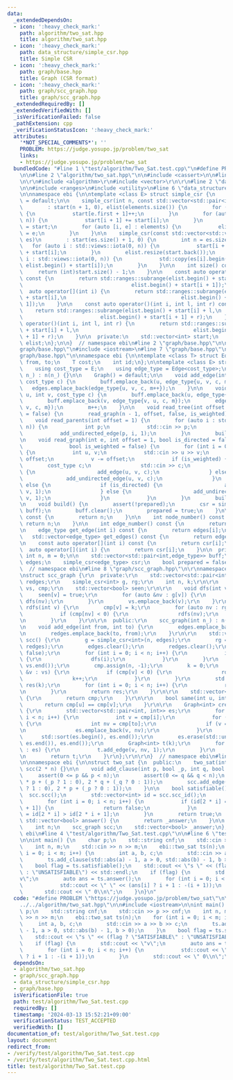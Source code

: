 ```yaml
---
data:
  _extendedDependsOn:
  - icon: ':heavy_check_mark:'
    path: algorithm/two_sat.hpp
    title: algorithm/two_sat.hpp
  - icon: ':heavy_check_mark:'
    path: data_structure/simple_csr.hpp
    title: Simple CSR
  - icon: ':heavy_check_mark:'
    path: graph/base.hpp
    title: Graph (CSR format)
  - icon: ':heavy_check_mark:'
    path: graph/scc_graph.hpp
    title: graph/scc_graph.hpp
  _extendedRequiredBy: []
  _extendedVerifiedWith: []
  _isVerificationFailed: false
  _pathExtension: cpp
  _verificationStatusIcon: ':heavy_check_mark:'
  attributes:
    '*NOT_SPECIAL_COMMENTS*': ''
    PROBLEM: https://judge.yosupo.jp/problem/two_sat
    links:
    - https://judge.yosupo.jp/problem/two_sat
  bundledCode: "#line 1 \"test/algorithm/Two_Sat.test.cpp\"\n#define PROBLEM \"https://judge.yosupo.jp/problem/two_sat\"\
    \n\n#line 2 \"algorithm/two_sat.hpp\"\n\n#include <cassert>\n\n#line 2 \"graph/scc_graph.hpp\"\
    \n\r\n#include <algorithm>\r\n#include <vector>\r\n\r\n#line 2 \"data_structure/simple_csr.hpp\"\
    \n\n#include <ranges>\n#include <utility>\n#line 6 \"data_structure/simple_csr.hpp\"\
    \n\nnamespace ebi {\n\ntemplate <class E> struct simple_csr {\n    simple_csr()\
    \ = default;\n\n    simple_csr(int n, const std::vector<std::pair<int, E>>& elements)\n\
    \        : start(n + 1, 0), elist(elements.size()) {\n        for (auto e : elements)\
    \ {\n            start[e.first + 1]++;\n        }\n        for (auto i : std::views::iota(0,\
    \ n)) {\n            start[i + 1] += start[i];\n        }\n        auto counter\
    \ = start;\n        for (auto [i, e] : elements) {\n            elist[counter[i]++]\
    \ = e;\n        }\n    }\n\n    simple_csr(const std::vector<std::vector<E>>&\
    \ es)\n        : start(es.size() + 1, 0) {\n        int n = es.size();\n     \
    \   for (auto i : std::views::iota(0, n)) {\n            start[i + 1] = (int)es[i].size()\
    \ + start[i];\n        }\n        elist.resize(start.back());\n        for (auto\
    \ i : std::views::iota(0, n)) {\n            std::copy(es[i].begin(), es[i].end(),\
    \ elist.begin() + start[i]);\n        }\n    }\n\n    int size() const {\n   \
    \     return (int)start.size() - 1;\n    }\n\n    const auto operator[](int i)\
    \ const {\n        return std::ranges::subrange(elist.begin() + start[i],\n  \
    \                                   elist.begin() + start[i + 1]);\n    }\n  \
    \  auto operator[](int i) {\n        return std::ranges::subrange(elist.begin()\
    \ + start[i],\n                                     elist.begin() + start[i +\
    \ 1]);\n    }\n\n    const auto operator()(int i, int l, int r) const {\n    \
    \    return std::ranges::subrange(elist.begin() + start[i] + l,\n            \
    \                         elist.begin() + start[i + 1] + r);\n    }\n    auto\
    \ operator()(int i, int l, int r) {\n        return std::ranges::subrange(elist.begin()\
    \ + start[i] + l,\n                                     elist.begin() + start[i\
    \ + 1] + r);\n    }\n\n  private:\n    std::vector<int> start;\n    std::vector<E>\
    \ elist;\n};\n\n}  // namespace ebi\n#line 2 \"graph/base.hpp\"\n\n#line 4 \"\
    graph/base.hpp\"\n#include <iostream>\n#line 7 \"graph/base.hpp\"\n\n#line 9 \"\
    graph/base.hpp\"\n\nnamespace ebi {\n\ntemplate <class T> struct Edge {\n    int\
    \ from, to;\n    T cost;\n    int id;\n};\n\ntemplate <class E> struct Graph {\n\
    \    using cost_type = E;\n    using edge_type = Edge<cost_type>;\n\n    Graph(int\
    \ n_) : n(n_) {}\n\n    Graph() = default;\n\n    void add_edge(int u, int v,\
    \ cost_type c) {\n        buff.emplace_back(u, edge_type{u, v, c, m});\n     \
    \   edges.emplace_back(edge_type{u, v, c, m++});\n    }\n\n    void add_undirected_edge(int\
    \ u, int v, cost_type c) {\n        buff.emplace_back(u, edge_type{u, v, c, m});\n\
    \        buff.emplace_back(v, edge_type{v, u, c, m});\n        edges.emplace_back(edge_type{u,\
    \ v, c, m});\n        m++;\n    }\n\n    void read_tree(int offset = 1, bool is_weighted\
    \ = false) {\n        read_graph(n - 1, offset, false, is_weighted);\n    }\n\n\
    \    void read_parents(int offset = 1) {\n        for (auto i : std::views::iota(1,\
    \ n)) {\n            int p;\n            std::cin >> p;\n            p -= offset;\n\
    \            add_undirected_edge(p, i, 1);\n        }\n        build();\n    }\n\
    \n    void read_graph(int e, int offset = 1, bool is_directed = false,\n     \
    \               bool is_weighted = false) {\n        for (int i = 0; i < e; i++)\
    \ {\n            int u, v;\n            std::cin >> u >> v;\n            u -=\
    \ offset;\n            v -= offset;\n            if (is_weighted) {\n        \
    \        cost_type c;\n                std::cin >> c;\n                if (is_directed)\
    \ {\n                    add_edge(u, v, c);\n                } else {\n      \
    \              add_undirected_edge(u, v, c);\n                }\n            }\
    \ else {\n                if (is_directed) {\n                    add_edge(u,\
    \ v, 1);\n                } else {\n                    add_undirected_edge(u,\
    \ v, 1);\n                }\n            }\n        }\n        build();\n    }\n\
    \n    void build() {\n        assert(!prepared);\n        csr = simple_csr<edge_type>(n,\
    \ buff);\n        buff.clear();\n        prepared = true;\n    }\n\n    int size()\
    \ const {\n        return n;\n    }\n\n    int node_number() const {\n       \
    \ return n;\n    }\n\n    int edge_number() const {\n        return m;\n    }\n\
    \n    edge_type get_edge(int i) const {\n        return edges[i];\n    }\n\n \
    \   std::vector<edge_type> get_edges() const {\n        return edges;\n    }\n\
    \n    const auto operator[](int i) const {\n        return csr[i];\n    }\n  \
    \  auto operator[](int i) {\n        return csr[i];\n    }\n\n  private:\n   \
    \ int n, m = 0;\n\n    std::vector<std::pair<int,edge_type>> buff;\n\n    std::vector<edge_type>\
    \ edges;\n    simple_csr<edge_type> csr;\n    bool prepared = false;\n};\n\n}\
    \  // namespace ebi\n#line 8 \"graph/scc_graph.hpp\"\n\r\nnamespace ebi {\r\n\r\
    \nstruct scc_graph {\r\n  private:\r\n    std::vector<std::pair<int, int>> edges,\
    \ redges;\r\n    simple_csr<int> g, rg;\r\n    int n, k;\r\n\r\n    std::vector<int>\
    \ vs, cmp;\r\n    std::vector<bool> seen;\r\n\r\n    void dfs(int v) {\r\n   \
    \     seen[v] = true;\r\n        for (auto &nv : g[v]) {\r\n            if (!seen[nv])\
    \ dfs(nv);\r\n        }\r\n        vs.emplace_back(v);\r\n    }\r\n\r\n    void\
    \ rdfs(int v) {\r\n        cmp[v] = k;\r\n        for (auto nv : rg[v]) {\r\n\
    \            if (cmp[nv] < 0) {\r\n                rdfs(nv);\r\n            }\r\
    \n        }\r\n    }\r\n\r\n  public:\r\n    scc_graph(int n_) : n(n_) {}\r\n\r\
    \n    void add_edge(int from, int to) {\r\n        edges.emplace_back(from, to);\r\
    \n        redges.emplace_back(to, from);\r\n    }\r\n\r\n    std::vector<std::vector<int>>\
    \ scc() {\r\n        g = simple_csr<int>(n, edges);\r\n        rg = simple_csr<int>(n,\
    \ redges);\r\n        edges.clear();\r\n        redges.clear();\r\n        seen.assign(n,\
    \ false);\r\n        for (int i = 0; i < n; i++) {\r\n            if (!seen[i])\
    \ {\r\n                dfs(i);\r\n            }\r\n        }\r\n        std::reverse(vs.begin(),\
    \ vs.end());\r\n        cmp.assign(n, -1);\r\n        k = 0;\r\n        for (auto\
    \ &v : vs) {\r\n            if (cmp[v] < 0) {\r\n                rdfs(v);\r\n\
    \                k++;\r\n            }\r\n        }\r\n        std::vector<std::vector<int>>\
    \ res(k);\r\n        for (int i = 0; i < n; i++) {\r\n            res[cmp[i]].emplace_back(i);\r\
    \n        }\r\n        return res;\r\n    }\r\n\r\n    std::vector<int> scc_id()\
    \ {\r\n        return cmp;\r\n    }\r\n\r\n    bool same(int u, int v) {\r\n \
    \       return cmp[u] == cmp[v];\r\n    }\r\n\r\n    Graph<int> create_graph()\
    \ {\r\n        std::vector<std::pair<int, int>> es;\r\n        for (int i = 0;\
    \ i < n; i++) {\r\n            int v = cmp[i];\r\n            for (auto to : g[i])\
    \ {\r\n                int nv = cmp[to];\r\n                if (v == nv) continue;\r\
    \n                es.emplace_back(v, nv);\r\n            }\r\n        }\r\n  \
    \      std::sort(es.begin(), es.end());\r\n        es.erase(std::unique(es.begin(),\
    \ es.end()), es.end());\r\n        Graph<int> t(k);\r\n        for (auto [v, nv]\
    \ : es) {\r\n            t.add_edge(v, nv, 1);\r\n        }\r\n        t.build();\r\
    \n        return t;\r\n    }\r\n};\r\n\r\n}  // namespace ebi\n#line 6 \"algorithm/two_sat.hpp\"\
    \n\nnamespace ebi {\n\nstruct two_sat {\n  public:\n    two_sat(int _n) : n(_n),\
    \ scc(2 * n) {}\n\n    void add_clause(int p, bool _p, int q, bool _q) {\n   \
    \     assert(0 <= p && p < n);\n        assert(0 <= q && q < n);\n        scc.add_edge(2\
    \ * p + (_p ? 1 : 0), 2 * q + (_q ? 0 : 1));\n        scc.add_edge(2 * q + (_q\
    \ ? 1 : 0), 2 * p + (_p ? 0 : 1));\n    }\n\n    bool satisfiable() {\n      \
    \  scc.scc();\n        std::vector<int> id = scc.scc_id();\n        _answer.resize(n);\n\
    \        for (int i = 0; i < n; i++) {\n            if (id[2 * i] == id[2 * i\
    \ + 1]) {\n                return false;\n            }\n            _answer[i]\
    \ = id[2 * i] > id[2 * i + 1];\n        }\n        return true;\n    }\n\n   \
    \ std::vector<bool> answer() {\n        return _answer;\n    }\n\n  private:\n\
    \    int n;\n    scc_graph scc;\n    std::vector<bool> _answer;\n};\n\n}  // namespace\
    \ ebi\n#line 4 \"test/algorithm/Two_Sat.test.cpp\"\n\n#line 6 \"test/algorithm/Two_Sat.test.cpp\"\
    \n\nint main() {\n    char p;\n    std::string cnf;\n    std::cin >> p >> cnf;\n\
    \    int n, m;\n    std::cin >> n >> m;\n    ebi::two_sat ts(n);\n    for (int\
    \ i = 0; i < m; i++) {\n        int a, b, c;\n        std::cin >> a >> b >> c;\n\
    \        ts.add_clause(std::abs(a) - 1, a > 0, std::abs(b) - 1, b > 0);\n    }\n\
    \    bool flag = ts.satisfiable();\n    std::cout << \"s \" << (flag ? \"SATISFIABLE\"\
    \ : \"UNSATISFIABLE\") << std::endl;\n    if (flag) {\n        std::cout << \"\
    v\";\n        auto ans = ts.answer();\n        for (int i = 0; i < n; i++) {\n\
    \            std::cout << \" \" << (ans[i] ? i + 1 : -(i + 1));\n        }\n \
    \       std::cout << \" 0\\n\";\n    }\n}\n"
  code: "#define PROBLEM \"https://judge.yosupo.jp/problem/two_sat\"\n\n#include \"\
    ../../algorithm/two_sat.hpp\"\n\n#include <iostream>\n\nint main() {\n    char\
    \ p;\n    std::string cnf;\n    std::cin >> p >> cnf;\n    int n, m;\n    std::cin\
    \ >> n >> m;\n    ebi::two_sat ts(n);\n    for (int i = 0; i < m; i++) {\n   \
    \     int a, b, c;\n        std::cin >> a >> b >> c;\n        ts.add_clause(std::abs(a)\
    \ - 1, a > 0, std::abs(b) - 1, b > 0);\n    }\n    bool flag = ts.satisfiable();\n\
    \    std::cout << \"s \" << (flag ? \"SATISFIABLE\" : \"UNSATISFIABLE\") << std::endl;\n\
    \    if (flag) {\n        std::cout << \"v\";\n        auto ans = ts.answer();\n\
    \        for (int i = 0; i < n; i++) {\n            std::cout << \" \" << (ans[i]\
    \ ? i + 1 : -(i + 1));\n        }\n        std::cout << \" 0\\n\";\n    }\n}"
  dependsOn:
  - algorithm/two_sat.hpp
  - graph/scc_graph.hpp
  - data_structure/simple_csr.hpp
  - graph/base.hpp
  isVerificationFile: true
  path: test/algorithm/Two_Sat.test.cpp
  requiredBy: []
  timestamp: '2024-03-13 15:52:21+09:00'
  verificationStatus: TEST_ACCEPTED
  verifiedWith: []
documentation_of: test/algorithm/Two_Sat.test.cpp
layout: document
redirect_from:
- /verify/test/algorithm/Two_Sat.test.cpp
- /verify/test/algorithm/Two_Sat.test.cpp.html
title: test/algorithm/Two_Sat.test.cpp
---
```

